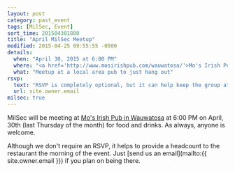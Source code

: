 ```yaml
---
layout: post
category: past_event
tags: [MilSec, Event]
sort_time: 201504301800
title: "April MilSec Meetup"
modified: 2015-04-25 09:55:55 -0500
details:
  when: "April 30, 2015 at 6:00 PM"
  where: "<a href='http://www.mosirishpub.com/wauwatosa/'>Mo's Irish Pub in Wauwatosa</a>"
  what: "Meetup at a local area pub to just hang out"
rsvp:
  text: "RSVP is completely optional, but it can help keep the group at the same table"
  url: site.owner.email
milsec: true
---
```

MilSec will be meeting at [Mo's Irish Pub in Wauwatosa](http://www.mosirishpub.com/wauwatosa/) at 6:00 PM on April, 30th (last Thursday of the month) for food and drinks. As always, anyone is welcome.

Although we don't require an RSVP, it helps to provide a headcount to the restaurant the morning of the event. Just [send us an email](mailto:{{ site.owner.email }}) if you plan on being there.
